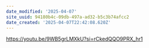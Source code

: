 ```yaml
---
date_modified: '2025-04-07'
site_uuid: 94180b4c-09db-497a-ad32-b5c3b74afcc2
date_created: '2025-04-07T22:42:08.620Z'
---
```





https://youtu.be/9WB5grLMXkU?si=rCkedQQO9PRX_hr1